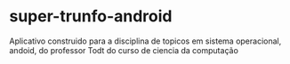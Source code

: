 super-trunfo-android
====================

Aplicativo construido para a disciplina de topicos em sistema operacional, andoid, do professor Todt do curso de ciencia da computação
